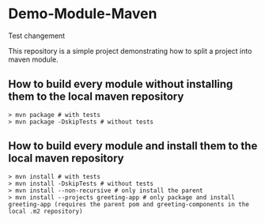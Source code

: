 # Demo-Module-Maven
Test changement 

This repository is a simple project demonstrating how to split a project into maven module.

## How to build every module without installing them to the local maven repository

```
> mvn package # with tests
> mvn package -DskipTests # without tests
```

## How to build every module and install them to the local maven repository

```
> mvn install # with tests
> mvn install -DskipTests # without tests
> mvn install --non-recursive # only install the parent
> mvn install --projects greeting-app # only package and install greeting-app (requires the parent pom and greeting-components in the local .m2 repository)
```


